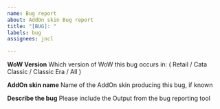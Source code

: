 ```yaml
---
name: Bug report
about: AddOn skin Bug report
title: "[BUG]: "
labels: bug
assignees: jncl

---
```


**WoW Version**
Which version of WoW this bug occurs in:  ( Retail / Cata Classic / Classic Era / All )

**AddOn skin name**
Name of the AddOn skin producing this bug, if known

**Describe the bug**
Please include the Output from the bug reporting tool
